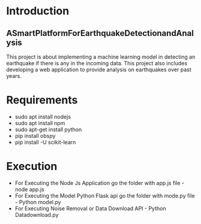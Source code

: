 # Introduction
## ASmartPlatformForEarthquakeDetectionandAnalysis
This project is about implementing a machine learning model in detecting an earthquake if there is any in the incoming data. This project also includes developing a web application to provide analysis on earthquakes over past years. 

# Requirements
* sudo apt install nodejs
* sudo apt install npm
* sudo apt-get install python
* pip install obspy
* pip install -U scikit-learn

# Execution
* For Executing the Node Js Application go the folder with app.js file
      - node app.js
* For Executing the Model Python Flask api go the folder with mode.py file
      - Python model.py
* For Executing Noise Removal or Data Download API
      - Python Datadownload.py     
